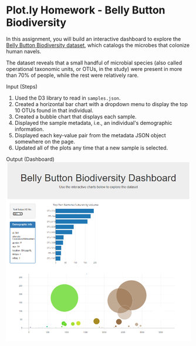 # Plot.ly Homework - Belly Button Biodiversity

In this assignment, you will build an interactive dashboard to explore the [Belly Button Biodiversity dataset](http://robdunnlab.com/projects/belly-button-biodiversity/), which catalogs the microbes that colonize human navels.

The dataset reveals that a small handful of microbial species (also called operational taxonomic units, or OTUs, in the study) were present in more than 70% of people, while the rest were relatively rare.

Input (Steps)

1. Used the D3 library to read in `samples.json`.
2. Created a horizontal bar chart with a dropdown menu to display the top 10 OTUs found in that individual.
3. Created a bubble chart that displays each sample.
4. Displayed the sample metadata, i.e., an individual's demographic information.
5. Displayed each key-value pair from the metadata JSON object somewhere on the page.
6. Updated all of the plots any time that a new sample is selected.

Output (Dashboard)
![biodiversity](/Belly_Button_Biodiversity/Images/Biodiversity.PNG)
 
